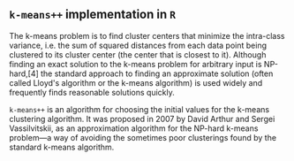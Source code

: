 ## `k-means++` implementation in `R`

The k-means problem is to find cluster centers that minimize the intra-class variance, i.e. the sum of squared distances from each data point being clustered to its cluster center (the center that is closest to it). Although finding an exact solution to the k-means problem for arbitrary input is NP-hard,[4] the standard approach to finding an approximate solution (often called Lloyd's algorithm or the k-means algorithm) is used widely and frequently finds reasonable solutions quickly.

`k-means++` is an algorithm for choosing the initial values for the k-means clustering algorithm. It was proposed in 2007 by David Arthur and Sergei Vassilvitskii, as an approximation algorithm for the NP-hard k-means problem—a way of avoiding the sometimes poor clusterings found by the standard k-means algorithm.
